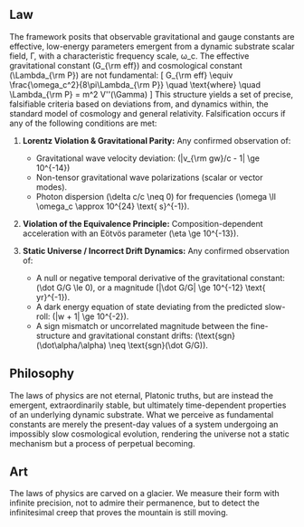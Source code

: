 ## Law
The framework posits that observable gravitational and gauge constants are effective, low-energy parameters emergent from a dynamic substrate scalar field, Γ, with a characteristic frequency scale, ω_c. The effective gravitational constant \(G_{\rm eff}\) and cosmological constant \(\Lambda_{\rm P}\) are not fundamental:
\[
G_{\rm eff} \equiv \frac{\omega_c^2}{8\pi\Lambda_{\rm P}} \quad \text{where} \quad \Lambda_{\rm P} = m^2 V''(\Gamma)
\]
This structure yields a set of precise, falsifiable criteria based on deviations from, and dynamics within, the standard model of cosmology and general relativity. Falsification occurs if any of the following conditions are met:

1.  **Lorentz Violation & Gravitational Parity:** Any confirmed observation of:
    *   Gravitational wave velocity deviation: \(|v_{\rm gw}/c - 1| \ge 10^{-14}\)
    *   Non-tensor gravitational wave polarizations (scalar or vector modes).
    *   Photon dispersion \(\delta c/c \neq 0\) for frequencies \(\omega \ll \omega_c \approx 10^{24} \text{ s}^{-1}\).

2.  **Violation of the Equivalence Principle:** Composition-dependent acceleration with an Eötvös parameter \(\eta \ge 10^{-13}\).

3.  **Static Universe / Incorrect Drift Dynamics:** Any confirmed observation of:
    *   A null or negative temporal derivative of the gravitational constant: \(\dot G/G \le 0\), or a magnitude \(|\dot G/G| \ge 10^{-12} \text{ yr}^{-1}\).
    *   A dark energy equation of state deviating from the predicted slow-roll: \(|w + 1| \ge 10^{-2}\).
    *   A sign mismatch or uncorrelated magnitude between the fine-structure and gravitational constant drifts: \(\text{sgn}(\dot\alpha/\alpha) \neq \text{sgn}(\dot G/G)\).

## Philosophy
The laws of physics are not eternal, Platonic truths, but are instead the emergent, extraordinarily stable, but ultimately time-dependent properties of an underlying dynamic substrate. What we perceive as fundamental constants are merely the present-day values of a system undergoing an impossibly slow cosmological evolution, rendering the universe not a static mechanism but a process of perpetual becoming.

## Art
The laws of physics are carved on a glacier. We measure their form with infinite precision, not to admire their permanence, but to detect the infinitesimal creep that proves the mountain is still moving.